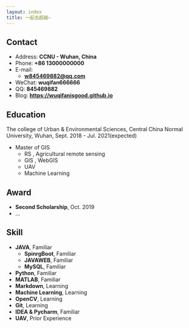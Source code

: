 ```yaml
---
layout: index
title: 一起去超越~
---
```

## Contact

- Address: **CCNU - Wuhan, China**
- Phone: **+86 13000000000**
- E-mail:
  - **w845469882@qq.com**
- WeChat: **wuqifan666666**
- QQ: **845469882**
- Blog: **<https://wuqifanisgood.github.io>**

## Education

The college of Urban & Environmental Sciences, Central China Normal University, Wuhan, Sept. 2018 - Jul. 2021(expected)

- Master of GIS 
  - RS , Agricultural remote sensing
  - GIS , WebGIS
  - UAV
  - Machine Learning 

## Award

- **Second Scholarship**, Oct. 2019
- ...


## Skill

- **JAVA**, Familiar
  - **SpinrgBoot**, Familiar
  - **JAVAWEB**, Familiar
  - **MySQL**, Familiar
- **Python**, Familiar
- **MATLAB**, Familiar
- **Markdown**, Learning
- **Machine Learning**, Learning
- **OpenCV**, Learning
- **Git**, Learning
- **IDEA & Pycharm**, Familiar
- **UAV**, Prior Experience
